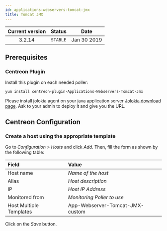 ```yaml
---
id: applications-webservers-tomcat-jmx
title: Tomcat JMX
---
```


| Current version | Status | Date |
| :-: | :-: | :-: |
| 3.2.14 | `STABLE` | Jan 30 2019 |

## Prerequisites

### Centreon Plugin

Install this plugin on each needed poller:

``` shell
yum install centreon-plugin-Applications-Webservers-Tomcat-Jmx
```

Please install jolokia agent on your java application server [Jolokia download
page](https://jolokia.org/download.html). Ask to your admin to deploy it and
give you the URL.

## Centreon Configuration

### Create a host using the appropriate template

Go to *Configuration \> Hosts* and click *Add*. Then, fill the form as shown by
the following table:

| Field                   | Value                           |
| :---------------------- | :------------------------------ |
| Host name               | *Name of the host*              |
| Alias                   | *Host description*              |
| IP                      | *Host IP Address*               |
| Monitored from          | *Monitoring Poller to use*      |
| Host Multiple Templates | App-Webserver-Tomcat-JMX-custom |

Click on the *Save* button.

